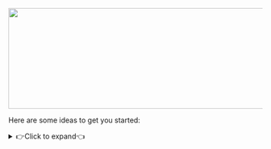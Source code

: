 <p align="center">
<img src="https://www.linkpicture.com/q/Hi-There.png" width="600" height="200" />
</p>

Here are some ideas to get you started:


<details>
<summary>👉Click to expand👈</summary>

- 🔭 I’m currently working on ... Make world great place again 🌍
- 🌱 I’m currently learning ...  What do you want to teach me ❓
- 👯 I’m looking to collaborate on ...  👀👀 👂👂
- 🤔 I’m looking for help with ................
- 💬 Ask me about ... Anything
- 📫 How to reach me: ...     [![muratilgunlinkedin](https://www.linkpicture.com/q/LI-Logo-2.png "muratilgunlinkedin")](https://www.linkedin.com/in/muratilgun/ "muratilgunlinkedin")
- 😄 Pronouns: ... Muro/Murat (Şahsına münasır)
- ⚡ Fun fact: ... I tried to write these at 2:20 midnight
- 
</details>

